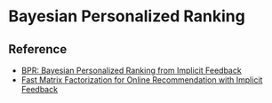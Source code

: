 # Bayesian Personalized Ranking
## Reference

* [BPR: Bayesian Personalized Ranking from Implicit Feedback](https://arxiv.org/abs/1205.2618)
* [Fast Matrix Factorization for Online Recommendation with Implicit Feedback](http://www.comp.nus.edu.sg/~xiangnan/papers/sigir16-eals-cm.pdf)
